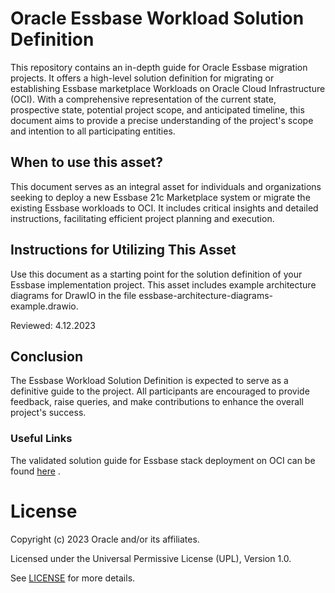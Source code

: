 # Oracle Essbase Workload Solution Definition

This repository contains an in-depth guide for Oracle Essbase migration projects. It offers a high-level solution definition for migrating or establishing Essbase marketplace Workloads on Oracle Cloud Infrastructure (OCI). With a comprehensive representation of the current state, prospective state, potential project scope, and anticipated timeline, this document aims to provide a precise understanding of the project's scope and intention to all participating entities.

## When to use this asset?

This document serves as an integral asset for individuals and organizations seeking to deploy a new Essbase 21c Marketplace system or migrate the existing Essbase workloads to OCI. It includes critical insights and detailed instructions, facilitating efficient project planning and execution.

## Instructions for Utilizing This Asset

Use this document as a starting point for the solution definition of your Essbase implementation project. This asset includes example architecture diagrams for DrawIO in the file essbase-architecture-diagrams-example.drawio.

Reviewed: 4.12.2023

## Conclusion
The Essbase Workload Solution Definition is expected to serve as a definitive guide to the project. All participants are encouraged to provide feedback, raise queries, and make contributions to enhance the overall project's success.

### Useful Links
The validated solution guide for Essbase stack deployment on OCI can be found [here](https://docs.oracle.com/en/database/other-databases/essbase/21/essad/set-oracle-essbase.html) .

# License

Copyright (c) 2023 Oracle and/or its affiliates.

Licensed under the Universal Permissive License (UPL), Version 1.0.

See [LICENSE](https://github.com/oracle-devrel/technology-engineering/blob/main/LICENSE) for more details.